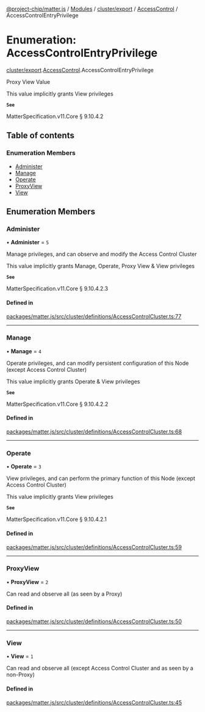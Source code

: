 [@project-chip/matter.js](../README.md) / [Modules](../modules.md) / [cluster/export](../modules/cluster_export.md) / [AccessControl](../modules/cluster_export.AccessControl.md) / AccessControlEntryPrivilege

# Enumeration: AccessControlEntryPrivilege

[cluster/export](../modules/cluster_export.md).[AccessControl](../modules/cluster_export.AccessControl.md).AccessControlEntryPrivilege

Proxy View Value

This value implicitly grants View privileges

**`See`**

MatterSpecification.v11.Core § 9.10.4.2

## Table of contents

### Enumeration Members

- [Administer](cluster_export.AccessControl.AccessControlEntryPrivilege.md#administer)
- [Manage](cluster_export.AccessControl.AccessControlEntryPrivilege.md#manage)
- [Operate](cluster_export.AccessControl.AccessControlEntryPrivilege.md#operate)
- [ProxyView](cluster_export.AccessControl.AccessControlEntryPrivilege.md#proxyview)
- [View](cluster_export.AccessControl.AccessControlEntryPrivilege.md#view)

## Enumeration Members

### Administer

• **Administer** = ``5``

Manage privileges, and can observe and modify the Access Control Cluster

This value implicitly grants Manage, Operate, Proxy View & View privileges

**`See`**

MatterSpecification.v11.Core § 9.10.4.2.3

#### Defined in

[packages/matter.js/src/cluster/definitions/AccessControlCluster.ts:77](https://github.com/project-chip/matter.js/blob/0c058ae17fdba4c0b89b8b13c309011d51782299/packages/matter.js/src/cluster/definitions/AccessControlCluster.ts#L77)

___

### Manage

• **Manage** = ``4``

Operate privileges, and can modify persistent configuration of this Node (except Access Control Cluster)

This value implicitly grants Operate & View privileges

**`See`**

MatterSpecification.v11.Core § 9.10.4.2.2

#### Defined in

[packages/matter.js/src/cluster/definitions/AccessControlCluster.ts:68](https://github.com/project-chip/matter.js/blob/0c058ae17fdba4c0b89b8b13c309011d51782299/packages/matter.js/src/cluster/definitions/AccessControlCluster.ts#L68)

___

### Operate

• **Operate** = ``3``

View privileges, and can perform the primary function of this Node (except Access Control Cluster)

This value implicitly grants View privileges

**`See`**

MatterSpecification.v11.Core § 9.10.4.2.1

#### Defined in

[packages/matter.js/src/cluster/definitions/AccessControlCluster.ts:59](https://github.com/project-chip/matter.js/blob/0c058ae17fdba4c0b89b8b13c309011d51782299/packages/matter.js/src/cluster/definitions/AccessControlCluster.ts#L59)

___

### ProxyView

• **ProxyView** = ``2``

Can read and observe all (as seen by a Proxy)

#### Defined in

[packages/matter.js/src/cluster/definitions/AccessControlCluster.ts:50](https://github.com/project-chip/matter.js/blob/0c058ae17fdba4c0b89b8b13c309011d51782299/packages/matter.js/src/cluster/definitions/AccessControlCluster.ts#L50)

___

### View

• **View** = ``1``

Can read and observe all (except Access Control Cluster and as seen by a non-Proxy)

#### Defined in

[packages/matter.js/src/cluster/definitions/AccessControlCluster.ts:45](https://github.com/project-chip/matter.js/blob/0c058ae17fdba4c0b89b8b13c309011d51782299/packages/matter.js/src/cluster/definitions/AccessControlCluster.ts#L45)

